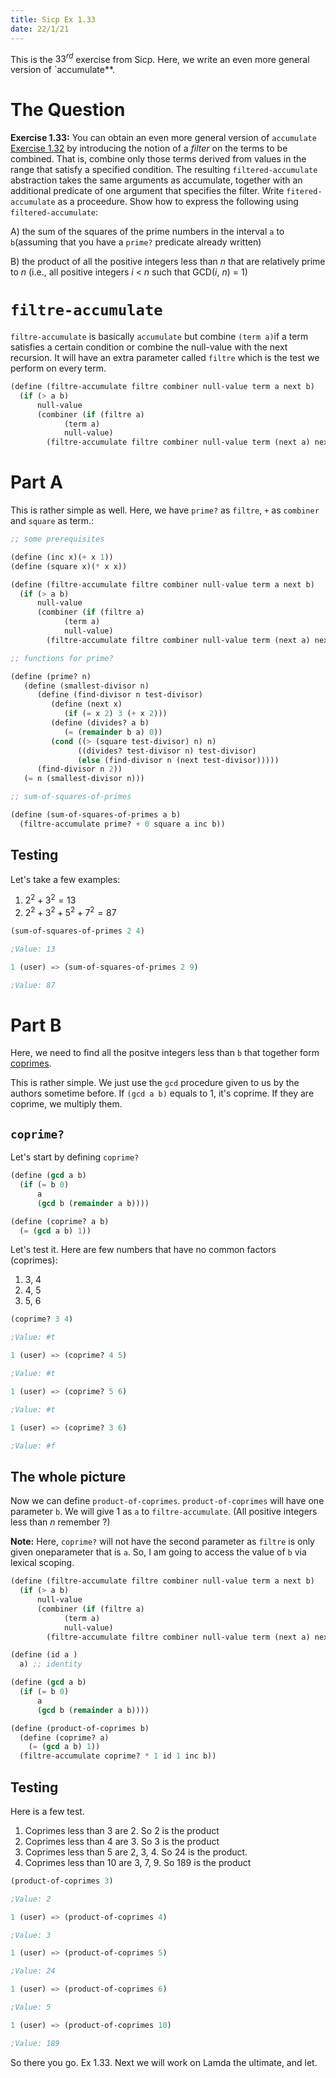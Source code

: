 ```yaml
---
title: Sicp Ex 1.33
date: 22/1/21
---
```


This is the $33^{rd}$ exercise from Sicp. Here, we write an even more
general version of `accumulate**.

# The Question

**Exercise 1.33:** You can obtain an even more general version of
`accumulate` [Exercise 1.32](/sicp/sicp-ex-1-32) by introducing the
notion of a *filter* on the terms to be combined. That is, combine
only those terms derived from values in the range that satisfy a
specified condition. The resulting `filtered-accumulate` abstraction
takes the same arguments as accumulate, together with an additional
predicate of one argument that specifies the filter. Write
`fitered-accumulate` as a proceedure. Show how to express the
following using `filtered-accumulate`:

A) the sum of the squares of the prime numbers in the interval `a` to
   `b`(assuming that you have a `prime?` predicate already written)

B) the product of all the positive integers less than *n* that are
   relatively prime to *n* (i.e., all positive integers *i* < *n* such
   that GCD(*i*, *n*) = 1)
   

# `filtre-accumulate`

`filtre-accumulate` is basically `accumulate` but combine `(term a)`if a
term satisfies a certain condition or combine the null-value with the
next recursion. It will have an extra parameter called `filtre` which
is the test we perform on every term.

```scheme
(define (filtre-accumulate filtre combiner null-value term a next b)
  (if (> a b)
      null-value
      (combiner (if (filtre a)
		    (term a)
		    null-value)
		(filtre-accumulate filtre combiner null-value term (next a) next b))))
```

# Part A

This is rather simple as well. Here, we have `prime?` as `filtre`,
`+` as `combiner` and `square` as term.:

```scheme
;; some prerequisites

(define (inc x)(+ x 1))
(define (square x)(* x x))

(define (filtre-accumulate filtre combiner null-value term a next b)
  (if (> a b)
      null-value
      (combiner (if (filtre a)
		    (term a)
		    null-value)
		(filtre-accumulate filtre combiner null-value term (next a) next b))))

;; functions for prime?

(define (prime? n)
   (define (smallest-divisor n)
      (define (find-divisor n test-divisor)
         (define (next x)
            (if (= x 2) 3 (+ x 2)))
         (define (divides? a b)
            (= (remainder b a) 0))
         (cond ((> (square test-divisor) n) n)
               ((divides? test-divisor n) test-divisor)
               (else (find-divisor n (next test-divisor)))))
      (find-divisor n 2))
   (= n (smallest-divisor n)))

;; sum-of-squares-of-primes

(define (sum-of-squares-of-primes a b)
  (filtre-accumulate prime? + 0 square a inc b))
```

## Testing

Let's take a few examples:

1. $2^{2} + 3^{2} = 13$
2. $2^{2} + 3^{2} + 5^{2} + 7^{2} = 87$

```scheme
(sum-of-squares-of-primes 2 4)

;Value: 13

1 (user) => (sum-of-squares-of-primes 2 9)

;Value: 87
```

# Part B

Here, we need to find all the positve integers less than `b` that
together form
[coprimes](https://en.wikipedia.org/wiki/Coprime_integers).

This is rather simple. We just use the `gcd` procedure given to us by
the authors sometime before. If `(gcd a b)` equals to 1, it's coprime.
If they are coprime, we multiply them.

## `coprime?`

Let's start by defining `coprime?`

```scheme
(define (gcd a b)
  (if (= b 0)
      a
      (gcd b (remainder a b))))

(define (coprime? a b)
  (= (gcd a b) 1))
```

Let's test it. Here are few numbers that have no common factors
(coprimes):

1. 3, 4
2. 4, 5
3. 5, 6

```scheme
(coprime? 3 4)

;Value: #t

1 (user) => (coprime? 4 5)

;Value: #t

1 (user) => (coprime? 5 6)

;Value: #t

1 (user) => (coprime? 3 6)

;Value: #f
```


## The whole picture

Now we can define `product-of-coprimes`. `product-of-coprimes` will
have one parameter `b`. We will give 1 as `a` to
`filtre-accumulate`. (All positive integers less than *n* remember ?)

**Note:** Here, `coprime?` will not have the second parameter as
`filtre` is only given oneparameter that is `a`. So, I am going to
access the value of `b` via lexical scoping.

```scheme
(define (filtre-accumulate filtre combiner null-value term a next b)
  (if (> a b)
      null-value
      (combiner (if (filtre a)
		    (term a)
		    null-value)
		(filtre-accumulate filtre combiner null-value term (next a) next b))))

(define (id a )
  a) ;; identity

(define (gcd a b)
  (if (= b 0)
      a
      (gcd b (remainder a b))))

(define (product-of-coprimes b)
  (define (coprime? a)
    (= (gcd a b) 1))
  (filtre-accumulate coprime? * 1 id 1 inc b))
```

## Testing

Here is a few test.

1. Coprimes less than 3 are 2. So 2 is the product 
2. Coprimes less than 4 are 3. So 3 is the product
4. Coprimes less than 5 are 2, 3, 4. So 24 is the product.
5. Coprimes less than 10 are 3, 7, 9. So 189 is the product

```scheme
(product-of-coprimes 3)

;Value: 2

1 (user) => (product-of-coprimes 4)

;Value: 3

1 (user) => (product-of-coprimes 5)

;Value: 24

1 (user) => (product-of-coprimes 6)

;Value: 5

1 (user) => (product-of-coprimes 10)

;Value: 189
```

So there you go. Ex 1.33. Next we will work on Lamda the ultimate, and let.
